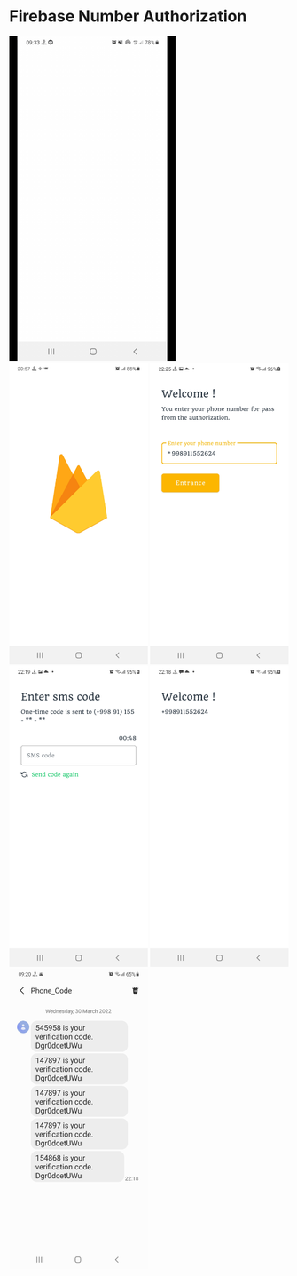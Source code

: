 # Firebase Number Authorization

<img src="images/video.gif" width = "300"> <img src="images/img_1.jpg" width = "250" > <img src="images/img_2.jpg" width = "250">
<img src="images/img_3.jpg" width = "250"> <img src="images/img_4.jpg" width = "250" > <img src="images/img_5.jpg" width = "250">
